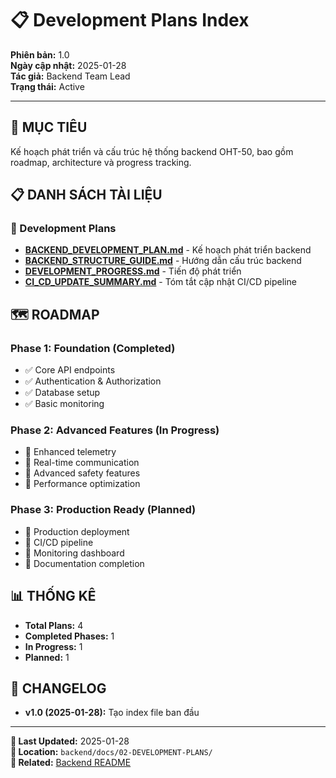 # 📋 Development Plans Index

**Phiên bản:** 1.0  
**Ngày cập nhật:** 2025-01-28  
**Tác giả:** Backend Team Lead  
**Trạng thái:** Active  

---

## 🎯 **MỤC TIÊU**
Kế hoạch phát triển và cấu trúc hệ thống backend OHT-50, bao gồm roadmap, architecture và progress tracking.

## 📋 **DANH SÁCH TÀI LIỆU**

### **📖 Development Plans**
- **[BACKEND_DEVELOPMENT_PLAN.md](./BACKEND_DEVELOPMENT_PLAN.md)** - Kế hoạch phát triển backend
- **[BACKEND_STRUCTURE_GUIDE.md](./BACKEND_STRUCTURE_GUIDE.md)** - Hướng dẫn cấu trúc backend
- **[DEVELOPMENT_PROGRESS.md](./DEVELOPMENT_PROGRESS.md)** - Tiến độ phát triển
- **[CI_CD_UPDATE_SUMMARY.md](./CI_CD_UPDATE_SUMMARY.md)** - Tóm tắt cập nhật CI/CD pipeline

## 🗺️ **ROADMAP**

### **Phase 1: Foundation (Completed)**
- ✅ Core API endpoints
- ✅ Authentication & Authorization
- ✅ Database setup
- ✅ Basic monitoring

### **Phase 2: Advanced Features (In Progress)**
- 🔄 Enhanced telemetry
- 🔄 Real-time communication
- 🔄 Advanced safety features
- 🔄 Performance optimization

### **Phase 3: Production Ready (Planned)**
- 📅 Production deployment
- 📅 CI/CD pipeline
- 📅 Monitoring dashboard
- 📅 Documentation completion

## 📊 **THỐNG KÊ**
- **Total Plans:** 4
- **Completed Phases:** 1
- **In Progress:** 1
- **Planned:** 1

## 🔄 **CHANGELOG**
- **v1.0 (2025-01-28):** Tạo index file ban đầu

---

**📅 Last Updated:** 2025-01-28  
**📁 Location:** `backend/docs/02-DEVELOPMENT-PLANS/`  
**🔗 Related:** [Backend README](../../README.md)
